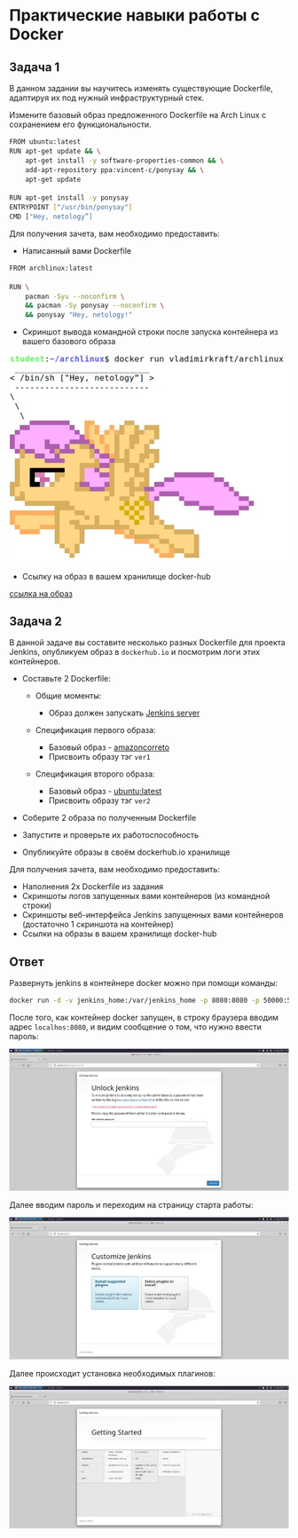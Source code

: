 # Практические навыки работы с Docker

## Задача 1

В данном задании вы научитесь изменять существующие Dockerfile, адаптируя их под нужный инфраструктурный стек.

Измените базовый образ предложенного Dockerfile на Arch Linux c сохранением его функциональности.

```bash
FROM ubuntu:latest
RUN apt-get update && \
    apt-get install -y software-properties-common && \
    add-apt-repository ppa:vincent-c/ponysay && \
    apt-get update
 
RUN apt-get install -y ponysay
ENTRYPOINT ["/usr/bin/ponysay"]
CMD ["Hey, netology”]
```

Для получения зачета, вам необходимо предоставить:
- Написанный вами Dockerfile
```bash
FROM archlinux:latest

RUN \
    pacman -Syu --noconfirm \
    && pacman -Sy ponysay --noconfirm \ 
    && ponysay "Hey, netology!"
```

- Скриншот вывода командной строки после запуска контейнера из вашего базового образа

![1](./img/1.jpg)

- Ссылку на образ в вашем хранилище docker-hub

[ссылка на образ](https://hub.docker.com/repository/docker/vladimirkraft/archlinux/general)

## Задача 2 
В данной задаче вы составите несколько разных Dockerfile для проекта Jenkins, опубликуем образ в `dockerhub.io` и посмотрим логи этих контейнеров.

- Составьте 2 Dockerfile:

    - Общие моменты:
        - Образ должен запускать [Jenkins server](https://www.jenkins.io/download/)
        
    - Спецификация первого образа:
        - Базовый образ - [amazoncorreto](https://hub.docker.com/_/amazoncorretto)
        - Присвоить образу тэг `ver1` 
    
    - Спецификация второго образа:
        - Базовый образ - [ubuntu:latest](https://hub.docker.com/_/ubuntu)
        - Присвоить образу тэг `ver2` 

- Соберите 2 образа по полученным Dockerfile
- Запустите и проверьте их работоспособность
- Опубликуйте образы в своём dockerhub.io хранилище

Для получения зачета, вам необходимо предоставить:
- Наполнения 2х Dockerfile из задания
- Скриншоты логов запущенных вами контейнеров (из командной строки)
- Скриншоты веб-интерфейса Jenkins запущенных вами контейнеров (достаточно 1 скриншота на контейнер)
- Ссылки на образы в вашем хранилище docker-hub


## Ответ

Развернуть jenkins в контейнере docker можно при помощи команды:

```bash
docker run -d -v jenkins_home:/var/jenkins_home -p 8080:8080 -p 50000:50000 --restart=on-failure jenkins/jenkins:lts-jdk11
```

После того, как контейнер docker запущен, в строку браузера вводим адрес `localhos:8080`, и видим сообщение о том, что нужно ввести пароль:

![enter_password](./img/2.jpg)


Далее вводим пароль и переходим на страницу старта работы:

![getting_started](./img/2.1.jpg)

Далее происходит установка необходимых плагинов:

![setup_plugins](./img/2.2.jpg)


